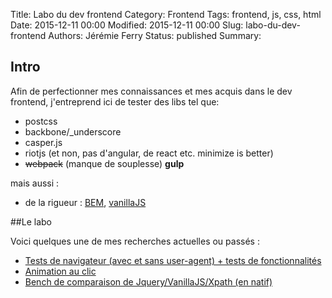 Title: Labo du dev frontend
Category: Frontend
Tags: frontend, js, css, html
Date: 2015-12-11 00:00
Modified: 2015-12-11 00:00
Slug: labo-du-dev-frontend
Authors: Jérémie Ferry
Status: published
Summary:

## Intro

Afin de perfectionner mes connaissances et mes acquis dans le dev frontend, j'entreprend ici de tester des libs tel que:

 - postcss
 - backbone/_underscore
 - casper.js
 - riotjs (et non, pas d'angular, de react etc. minimize is better)
 - <strike>webpack</strike> (manque de souplesse) **gulp**

 mais aussi :

- de la rigueur : [BEM](http://www.alsacreations.com/article/lire/1641-bonnes-pratiques-en-css-bem-et-oocss.html#bem), [vanillaJS](http://vanilla-js.com)

##Le labo

Voici quelques une de mes recherches actuelles ou passés :

- [Tests de navigateur (avec et sans user-agent) + tests de fonctionnalités](/labo/frontend/modernizr)
- [Animation au clic](/labo/frontend/ripple_onclick)
- [Bench de comparaison de Jquery/VanillaJS/Xpath (en natif)](/labo/frontend/vanilla)